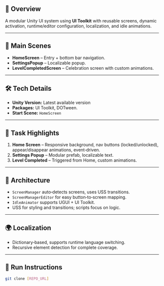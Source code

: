 ## 📜 Overview
A modular Unity UI system using **UI Toolkit** with reusable screens, dynamic activation, runtime/editor configuration, localization, and idle animations.

---

## 🧭 Main Scenes
- **HomeScreen** – Entry + bottom bar navigation.
- **SettingsPopup** – Localizable popup.
- **LevelCompletedScreen** – Celebration screen with custom animations.

---

## 🛠 Tech Details
- **Unity Version:** Latest available version
- **Packages:** UI Toolkit, DOTween.
- **Start Scene:** `HomeScreen`

---

## 🎯 Task Highlights
1. **Home Screen** – Responsive background, nav buttons (locked/unlocked), appear/disappear animations, event‑driven.
2. **Settings Popup** – Modular prefab, localizable text.
3. **Level Completed** – Triggered from Home, custom animations.

---

## 🧩 Architecture
- `ScreenManager` auto‑detects screens, uses USS transitions.
- `ScreenManagerEditor` for easy button‑to‑screen mapping.
- `IdleAnimator` supports UGUI + UI Toolkit.
- USS for styling and transitions; scripts focus on logic.

---

## 🌍 Localization
- Dictionary‑based, supports runtime language switching.
- Recursive element detection for complete coverage.

---

## 🚀 Run Instructions
```bash
git clone [REPO_URL]
